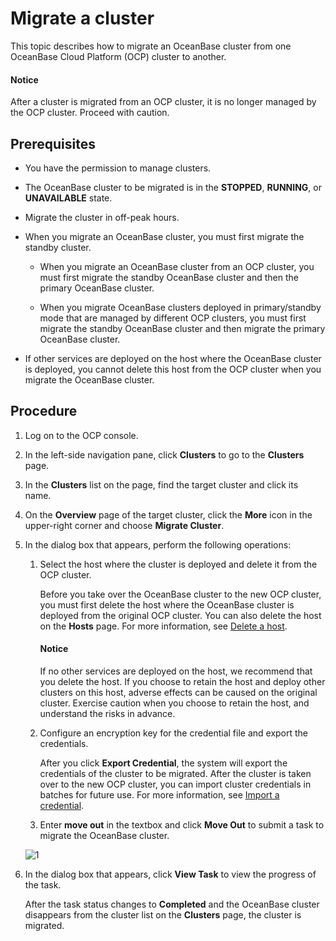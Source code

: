 # Migrate a cluster

This topic describes how to migrate an OceanBase cluster from one OceanBase Cloud Platform (OCP) cluster to another.

<main id="notice" type='alert'>
<h4>Notice</h4>
<p>After a cluster is migrated from an OCP cluster, it is no longer managed by the OCP cluster. Proceed with caution. </p>
</main>

## Prerequisites

* You have the permission to manage clusters.

* The OceanBase cluster to be migrated is in the **STOPPED**, **RUNNING**, or **UNAVAILABLE** state.

* Migrate the cluster in off-peak hours.

* When you migrate an OceanBase cluster, you must first migrate the standby cluster.

  * When you migrate an OceanBase cluster from an OCP cluster, you must first migrate the standby OceanBase cluster and then the primary OceanBase cluster.

  * When you migrate OceanBase clusters deployed in primary/standby mode that are managed by different OCP clusters, you must first migrate the standby OceanBase cluster and then migrate the primary OceanBase cluster.

* If other services are deployed on the host where the OceanBase cluster is deployed, you cannot delete this host from the OCP cluster when you migrate the OceanBase cluster.

## Procedure

1. Log on to the OCP console.

2. In the left-side navigation pane, click **Clusters** to go to the **Clusters** page.

3. In the **Clusters** list on the page, find the target cluster and click its name.

4. On the **Overview** page of the target cluster, click the **More** icon in the upper-right corner and choose **Migrate Cluster**.

5. In the dialog box that appears, perform the following operations:

   1. Select the host where the cluster is deployed and delete it from the OCP cluster.

      Before you take over the OceanBase cluster to the new OCP cluster, you must first delete the host where the OceanBase cluster is deployed from the original OCP cluster. You can also delete the host on the **Hosts** page. For more information, see [Delete a host](../../850.host-features/550.delete-a-host.md).

        <main id="notice" type='alert'>
        <h4>Notice</h4>
        <p>If no other services are deployed on the host, we recommend that you delete the host. If you choose to retain the host and deploy other clusters on this host, adverse effects can be caused on the original cluster. Exercise caution when you choose to retain the host, and understand the risks in advance. </p>
        </main>

   2. Configure an encryption key for the credential file and export the credentials.

      After you click **Export Credential**, the system will export the credentials of the cluster to be migrated. After the cluster is taken over to the new OCP cluster, you can import cluster credentials in batches for future use. For more information, see [Import a credential](../../1600.system-management-features/700.manage-password-box/300.import-a-credential.md).

   3. Enter **move out** in the textbox and click **Move Out** to submit a task to migrate the OceanBase cluster.

   ![1](https://obbusiness-private.oss-cn-shanghai.aliyuncs.com/doc/img/ocp/422/%E8%BF%81%E5%87%BAob%E9%9B%86%E7%BE%A41.png)

6. In the dialog box that appears, click **View Task** to view the progress of the task.

   After the task status changes to **Completed** and the OceanBase cluster disappears from the cluster list on the **Clusters** page, the cluster is migrated.
